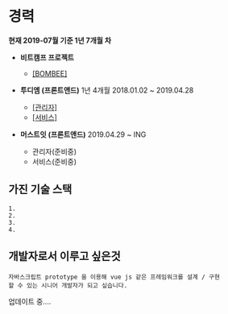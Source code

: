 # 경력
**현재 2019-07월 기준 1년 7개월 차**

- **비트캠프 프로젝트**
   * [[BOMBEE]](https://github.com/kwonbongsoo/BOMBEE)
- **투디엠 (프론트앤드)** 1년 4개월 2018.01.02 ~ 2019.04.28
  * [[관리자]](./page/2dm_admin.md)<br>
  * [[서비스]](./page/2dm_service.md)<br>

- **머스트잇 (프론트앤드)** 2019.04.29 ~ ING
  * 관리자(준비중)
  * 서비스(준비중)

## 가진 기술 스택
```
1.
2.
3.
4.
```

## 개발자로서 이루고 싶은것
```
자바스크립트 prototype 을 이용해 vue js 같은 프레임워크를 설계 / 구현 
할 수 있는 시니어 개발자가 되고 싶습니다.
```


업데이트 중....
